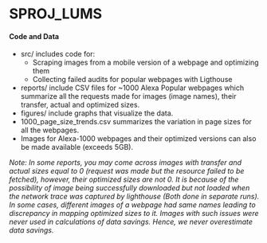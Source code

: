 # SPROJ_LUMS

#### Code and Data

- src/ includes code for: 
  - Scraping images from a mobile version of a webpage and optimizing them
  - Collecting failed audits for popular webpages with Ligthouse
- reports/ include CSV files for ~1000 Alexa Popular webpages which summarize all the requests made for images (image names), their transfer, actual and optimized sizes.
- figures/ include graphs that visualize the data.
- 1000_page_size_trends.csv summarizes the variation in page sizes for all the webpages.
- Images for Alexa-1000 webpages and their optimized versions can also be made available (exceeds 5GB).



*Note: In some reports, you may come across images with transfer and actual sizes equal to 0 (request was made but the resource failed to be fetched), however, their optimized sizes are not 0. It is because of the possibility of image being successfully downloaded but not loaded when the network trace was captured by lighthouse (Both done in separate runs). In some cases, different images of a webpage had same names leading to discrepancy in mapping optimized sizes to it. Images with such issues were never used in calculations of data savings. Hence, we never overestimate data savings.*